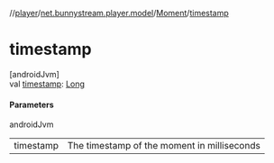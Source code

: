 //[player](../../../index.md)/[net.bunnystream.player.model](../index.md)/[Moment](index.md)/[timestamp](timestamp.md)

# timestamp

[androidJvm]\
val [timestamp](timestamp.md): [Long](https://kotlinlang.org/api/latest/jvm/stdlib/kotlin-stdlib/kotlin/-long/index.html)

#### Parameters

androidJvm

| | |
|---|---|
| timestamp | The timestamp of the moment in milliseconds |
